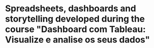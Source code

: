 # Spreadsheets, dashboards and storytelling developed during the course "Dashboard com Tableau: Visualize e analise os seus dados"
